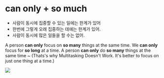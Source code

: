 # can only + so much

- 사람이 동시에 집중할 수 있는 일에는 한계가 있어
- 한번에 그렇게 오래 집중하는 데에는 한계가 있어.
- 사람이 동시에 많은 일들을 할 수는 없어. 

A person **can only** focus on **so many** things at the same time.
We **can only** focus for **so long** at a time.
A person **can only** do **so many** things at the same time ~ 
(Thats's why Multitasking Doesn't Work. It's better to focus on just one thing at a time.)

![](https://www.youtube.com/watch?v=BQ4PHXcbpCU&t=821s)